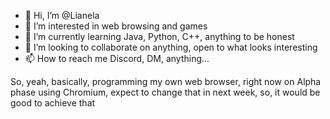 - 👋 Hi, I’m @Lianela
- 👀 I’m interested in web browsing and games
- 🌱 I’m currently learning Java, Python, C++, anything to be honest
- 💞️ I’m looking to collaborate on anything, open to what looks interesting
- 📫 How to reach me Discord, DM, anything...

So, yeah, basically, programming my own web browser, right now on Alpha phase using Chromium, expect to change that in next week, so, it would be good to achieve that
